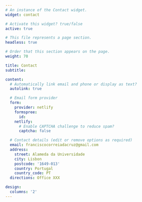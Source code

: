 ```yaml
---
# An instance of the Contact widget.
widget: contact

# Activate this widget? true/false
active: true

# This file represents a page section.
headless: true

# Order that this section appears on the page.
weight: 70

title: Contact
subtitle:

content:
  # Automatically link email and phone or display as text?
  autolink: true

  # Email form provider
  form:
    provider: netlify
    formspree:
      id:
    netlify:
      # Enable CAPTCHA challenge to reduce spam?
      captcha: false

  # Contact details (edit or remove options as required)
  email: franciscocorreiadacruz@gmail.com
  address:
    street: Alameda da Universidade
    city: Lisbon
    postcode: '1649-013'
    country: Portugal
    country_code: PT
  directions: Office XXX

design:
  columns: '2'
---
```

